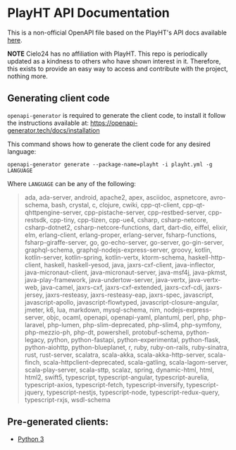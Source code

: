 # PlayHT API Documentation

This is a non-official OpenAPI file based on the PlayHT's API docs available [here](https://docs.play.ht/reference/api-getting-started).

**NOTE** Cielo24 has no affiliation with PlayHT. This repo is periodically updated as a kindness to others who have shown interest in it. Therefore, this exists to provide an easy way to access and contribute with the project, nothing more.

## Generating client code

`openapi-generator` is required to generate the client code, to install it follow the instructions available at: https://openapi-generator.tech/docs/installation

This command shows how to generate the client code for any desired language:

```
openapi-generator generate --package-name=playht -i playht.yml -g LANGUAGE
```

Where `LANGUAGE` can be any of the following:


>ada, ada-server, android, apache2, apex, asciidoc, aspnetcore, avro-schema, bash, crystal, c, clojure, cwiki, cpp-qt-client, cpp-qt-qhttpengine-server, cpp-pistache-server, cpp-restbed-server, cpp-restsdk, cpp-tiny, cpp-tizen, cpp-ue4, csharp, csharp-netcore, csharp-dotnet2, csharp-netcore-functions, dart, dart-dio, eiffel, elixir, elm, erlang-client, erlang-proper, erlang-server, fsharp-functions, fsharp-giraffe-server, go, go-echo-server, go-server, go-gin-server, graphql-schema, graphql-nodejs-express-server, groovy, kotlin, kotlin-server, kotlin-spring, kotlin-vertx, ktorm-schema, haskell-http-client, haskell, haskell-yesod, java, jaxrs-cxf-client, java-inflector, java-micronaut-client, java-micronaut-server, java-msf4j, java-pkmst, java-play-framework, java-undertow-server, java-vertx, java-vertx-web, java-camel, jaxrs-cxf, jaxrs-cxf-extended, jaxrs-cxf-cdi, jaxrs-jersey, jaxrs-resteasy, jaxrs-resteasy-eap, jaxrs-spec, javascript, javascript-apollo, javascript-flowtyped, javascript-closure-angular, jmeter, k6, lua, markdown, mysql-schema, nim, nodejs-express-server, objc, ocaml, openapi, openapi-yaml, plantuml, perl, php, php-laravel, php-lumen, php-slim-deprecated, php-slim4, php-symfony, php-mezzio-ph, php-dt, powershell, protobuf-schema, python-legacy, python, python-fastapi, python-experimental, python-flask, python-aiohttp, python-blueplanet, r, ruby, ruby-on-rails, ruby-sinatra, rust, rust-server, scalatra, scala-akka, scala-akka-http-server, scala-finch, scala-httpclient-deprecated, scala-gatling, scala-lagom-server, scala-play-server, scala-sttp, scalaz, spring, dynamic-html, html, html2, swift5, typescript, typescript-angular, typescript-aurelia, typescript-axios, typescript-fetch, typescript-inversify, typescript-jquery, typescript-nestjs, typescript-node, typescript-redux-query, typescript-rxjs, wsdl-schema

## Pre-generated clients:
- [Python 3](https://github.com/cielo24/playht-python)